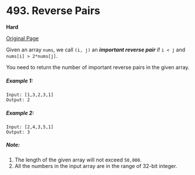 # 493. Reverse Pairs

**Hard**

[Original Page](https://leetcode.com/problems/reverse-pairs/)

Given an array `nums`, we call `(i, j)` an ___important reverse pair___ if `i < j` and `nums[i] > 2*nums[j]`.

You need to return the number of important reverse pairs in the given array.

##### Example 1:
```
Input: [1,3,2,3,1]
Output: 2
```

##### Example 2:
```
Input: [2,4,3,5,1]
Output: 3
```

##### Note:
1. The length of the given array will not exceed `50,000`.
2. All the numbers in the input array are in the range of 32-bit integer.
